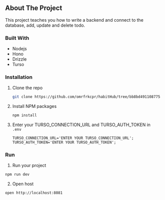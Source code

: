 ## About The Project

This project teaches you how to write a backend and connect to the database, add, update and delete todo.

### Built With

- Nodejs
- Hono
- Drizzle
- Turso

### Installation

1. Clone the repo
   ```sh
   git clone https://github.com/omrfrkcpr/habitHub/tree/bb8bd491108775b28ac0a99dab16dc1200e7bc6a/backend
   ```
2. Install NPM packages
   ```sh
   npm install
   ```
3. Enter your TURSO_CONNECTION_URL and TURSO_AUTH_TOKEN in `.env`
   ```
   TURSO_CONNECTION_URL='ENTER YOUR TURSO_CONNECTION_URL';
   TURSO_AUTH_TOKEN='ENTER YOUR TURSO_AUTH_TOKEN';
   ```

### Run

1.  Run your project

```sh
npm run dev
```

2. Open host

```sh
open http://localhost:8081
```
